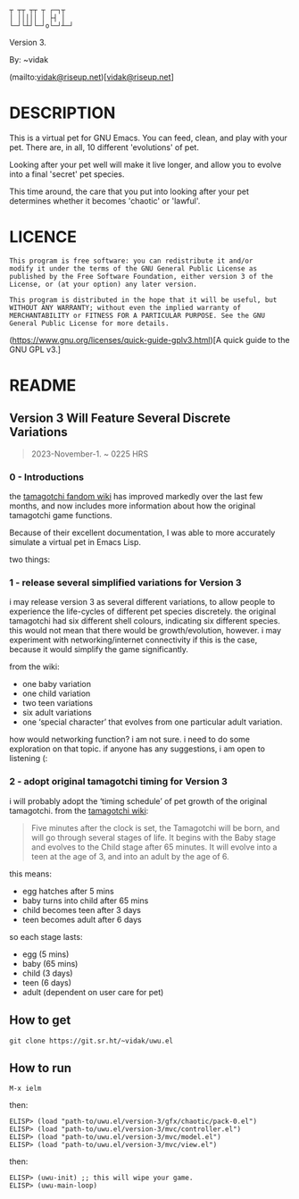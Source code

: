 
```
┬ ┬┬ ┬┬ ┬ ┌─┐┬ 
│ │││││ │ ├┤ │ 
└─┘└┴┘└─┘o└─┘┴─┘
```

Version 3.

By: ~vidak

(mailto:vidak@riseup.net)[vidak@riseup.net]

# DESCRIPTION

This is a virtual pet for GNU Emacs. You can feed, clean, and play
with your pet. There are, in all, 10 different 'evolutions' of pet.

Looking after your pet well will make it live longer, and allow you to
evolve into a final 'secret' pet species.

This time around, the care that you put into looking after your pet
determines whether it becomes 'chaotic' or 'lawful'.

# LICENCE

``` 
This program is free software: you can redistribute it and/or
modify it under the terms of the GNU General Public License as
published by the Free Software Foundation, either version 3 of the
License, or (at your option) any later version.

This program is distributed in the hope that it will be useful, but
WITHOUT ANY WARRANTY; without even the implied warranty of
MERCHANTABILITY or FITNESS FOR A PARTICULAR PURPOSE. See the GNU
General Public License for more details.
```

(https://www.gnu.org/licenses/quick-guide-gplv3.html)[A quick guide to the GNU GPL v3.]

# README

## Version 3 Will Feature Several Discrete Variations

> 2023-November-1.
> ~ 0225 HRS

### 0 - Introductions

the [tamagotchi fandom
wiki](https://tamagotchi.fandom.com/wiki/Tamagotchi_(1996_Pet)) has
improved markedly over the last few months, and now includes more
information about how the original tamagotchi game functions.

Because of their excellent documentation, I was able to more
accurately simulate a virtual pet in Emacs Lisp.

two things:

### 1 - release several simplified variations for Version 3

i may release version 3 as several different variations, to allow
people to experience the life-cycles of different pet species
discretely. the original tamagotchi had six different shell colours,
indicating six different species. this would not mean that there would
be growth/evolution, however. i may experiment with
networking/internet connectivity if this is the case, because it would
simplify the game significantly.

from the wiki:

- one baby variation
- one child variation
- two teen variations
- six adult variations
- one ‘special character’ that evolves from one particular adult variation.

how would networking function? i am not sure. i need to do some
exploration on that topic. if anyone has any suggestions, i am open to
listening (:

### 2 - adopt original tamagotchi timing for Version 3

i will probably adopt the ‘timing schedule’ of pet growth of the
original tamagotchi. from the [tamagotchi wiki](https://tamagotchi.fandom.com/wiki/Tamagotchi_(1996_Pet)#Growth,_Care,_and_Lifespan):

> Five minutes after the clock is set, the Tamagotchi will be born,
> and will go through several stages of life. It begins with the Baby
> stage and evolves to the Child stage after 65 minutes. It will
> evolve into a teen at the age of 3, and into an adult by the age of
> 6.

this means:

- egg hatches after 5 mins
- baby turns into child after 65 mins
- child becomes teen after 3 days
- teen becomes adult after 6 days

so each stage lasts:

- egg (5 mins)
- baby (65 mins)
- child (3 days)
- teen (6 days)
- adult (dependent on user care for pet)

## How to get

```
git clone https://git.sr.ht/~vidak/uwu.el
```

## How to run

```
M-x ielm
```

then:

```
ELISP> (load "path-to/uwu.el/version-3/gfx/chaotic/pack-0.el")
ELISP> (load "path-to/uwu.el/version-3/mvc/controller.el")
ELISP> (load "path-to/uwu.el/version-3/mvc/model.el")
ELISP> (load "path-to/uwu.el/version-3/mvc/view.el")
```

then:

```
ELISP> (uwu-init) ;; this will wipe your game.
ELISP> (uwu-main-loop)
```
